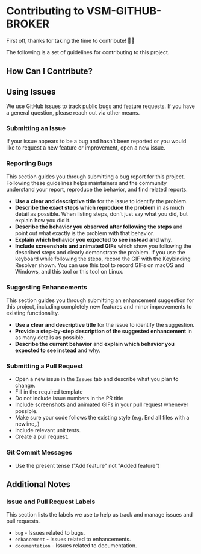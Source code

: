 # Contributing to VSM-GITHUB-BROKER

First off, thanks for taking the time to contribute! 🙌🎉

The following is a set of guidelines for contributing to this project.

## How Can I Contribute?

## Using Issues

We use GitHub issues to track public bugs and feature requests. If you have a general question, please reach out via other means.

### Submitting an Issue

If your issue appears to be a bug and hasn't been reported or you would like to request a new feature or improvement, open a new issue.

### Reporting Bugs

This section guides you through submitting a bug report for this project. Following these guidelines helps maintainers and the community understand your report, reproduce the behavior, and find related reports.

- **Use a clear and descriptive title** for the issue to identify the problem.
- **Describe the exact steps which reproduce the problem** in as much detail as possible. When listing steps, don't just say what you did, but explain how you did it.
- **Describe the behavior you observed after following the steps** and point out what exactly is the problem with that behavior.
- **Explain which behavior you expected to see instead and why.**
- **Include screenshots and animated GIFs** which show you following the described steps and clearly demonstrate the problem. If you use the keyboard while following the steps, record the GIF with the Keybinding Resolver shown. You can use this tool to record GIFs on macOS and Windows, and this tool or this tool on Linux.

### Suggesting Enhancements

This section guides you through submitting an enhancement suggestion for this project, including completely new features and minor improvements to existing functionality.

- **Use a clear and descriptive title** for the issue to identify the suggestion.
- **Provide a step-by-step description of the suggested enhancement** in as many details as possible.
- **Describe the current behavior** and **explain which behavior you expected to see instead** and why.

### Submitting a Pull Request

- Open a new issue in the `Issues` tab and describe what you plan to change.
- Fill in the required template
- Do not include issue numbers in the PR title
- Include screenshots and animated GIFs in your pull request whenever possible.
- Make sure your code follows the existing style (e.g. End all files with a newline,.)
- Include relevant unit tests.
- Create a pull request.

### Git Commit Messages

- Use the present tense ("Add feature" not "Added feature")

## Additional Notes

### Issue and Pull Request Labels

This section lists the labels we use to help us track and manage issues and pull requests.

- `bug` - Issues related to bugs.
- `enhancement` - Issues related to enhancements.
- `documentation` - Issues related to documentation.
